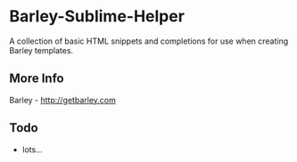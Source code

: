 Barley-Sublime-Helper
=====================

A collection of basic HTML snippets and completions for use when creating Barley templates.

More Info
----

Barley - http://getbarley.com

Todo
----
- lots...
